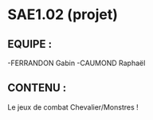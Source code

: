 # SAE1.02 (projet)
## EQUIPE :
-FERRANDON Gabin
-CAUMOND Raphaël
## CONTENU :
Le jeux de combat Chevalier/Monstres !
